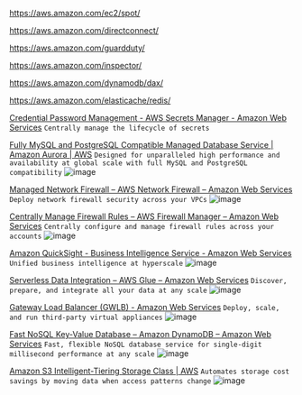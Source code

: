 https://aws.amazon.com/ec2/spot/

https://aws.amazon.com/directconnect/

https://aws.amazon.com/guardduty/

https://aws.amazon.com/inspector/

https://aws.amazon.com/dynamodb/dax/

https://aws.amazon.com/elasticache/redis/

[Credential Password Management - AWS Secrets Manager - Amazon Web Services](https://aws.amazon.com/secrets-manager/)
```Centrally manage the lifecycle of secrets```

[Fully MySQL and PostgreSQL Compatible Managed Database Service | Amazon Aurora | AWS](https://aws.amazon.com/rds/aurora/)
```Designed for unparalleled high performance and availability at global scale with full MySQL and PostgreSQL compatibility```
![image](https://user-images.githubusercontent.com/58542375/227716382-1fa87616-1957-46cc-9fce-356162e9daa4.png)

[Managed Network Firewall – AWS Network Firewall – Amazon Web Services](https://aws.amazon.com/network-firewall/)
```Deploy network firewall security across your VPCs```
![image](https://user-images.githubusercontent.com/58542375/227716978-2e43c801-92cd-4a24-852b-405ba59e49dd.png)

[Centrally Manage Firewall Rules – AWS Firewall Manager – Amazon Web Services](https://aws.amazon.com/firewall-manager/)
```Centrally configure and manage firewall rules across your accounts```
![image](https://user-images.githubusercontent.com/58542375/227717127-0dbd5551-35b6-422a-9354-0214432733a1.png)

[Amazon QuickSight - Business Intelligence Service - Amazon Web Services](https://aws.amazon.com/quicksight/)
```Unified business intelligence at hyperscale```
![image](https://user-images.githubusercontent.com/58542375/227717639-e1c0a369-be7b-4a80-97a7-813ac7a09fbc.png)

[Serverless Data Integration  – AWS Glue – Amazon Web Services](https://aws.amazon.com/glue/)
```Discover, prepare, and integrate all your data at any scale```
![image](https://user-images.githubusercontent.com/58542375/227717764-ee667b98-3de5-47d5-82e9-4e6d6d876a72.png)

[Gateway Load Balancer (GWLB) - Amazon Web Services](https://aws.amazon.com/elasticloadbalancing/gateway-load-balancer/)
```Deploy, scale, and run third-party virtual appliances```
![image](https://user-images.githubusercontent.com/58542375/227766237-c709ec08-f7e4-4bc0-8159-0455dfc7784b.png)

[Fast NoSQL Key-Value Database – Amazon DynamoDB – Amazon Web Services](https://aws.amazon.com/dynamodb/)
```Fast, flexible NoSQL database service for single-digit millisecond performance at any scale```
![image](https://user-images.githubusercontent.com/58542375/227843190-976b7ffe-6578-4698-a8c8-1938c7a938b0.png)

[Amazon S3 Intelligent-Tiering Storage Class | AWS](https://aws.amazon.com/s3/storage-classes/intelligent-tiering/)
```Automates storage cost savings by moving data when access patterns change```
![image](https://user-images.githubusercontent.com/58542375/227843534-42c709a9-e250-488f-bacc-6700ba1d44e3.png)
